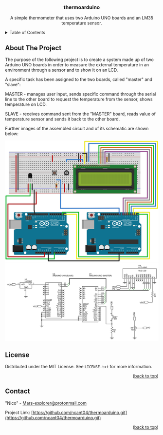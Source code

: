 <div id="top"></div>

<h3 align="center">thermoarduino</h3>

  <p align="center">
    A simple thermometer that uses two Arduino UNO boards and an LM35 temperature
sensor.
    <br />



<!-- TABLE OF CONTENTS -->
<details>
  <summary>Table of Contents</summary>
  <ol>
    <li>
      <a href="#about-the-project">About The Project</a>
    <li>
      <a href="#license">License</a>
    <li>
      <a href="#contact">Contact</a>
    </li>
  </ol>
</details>



<!-- ABOUT THE PROJECT -->
## About The Project


The purpose of the following project is to create a system made up of two Arduino UNO boards in order to measure the external temperature in an environment through a sensor and to show it on an LCD.

A specific task has been assigned to the two boards, called "master" and "slave":

MASTER -  manages user input, sends specific command through the serial line to the other board to request the temperature from the sensor, shows temperature on LCD.
         
SLAVE -   receives command sent from the "MASTER" board, reads value of temperature sensor and sends it back to the other board.

Further images of the assembled circuit and of its schematic are shown below:

![alt text](bb.svg)
![alt text](schematic.png)
  
<!-- LICENSE -->
## License

Distributed under the MIT License. See `LICENSE.txt` for more information.

<p align="right">(<a href="#top">back to top</a>)</p>



<!-- CONTACT -->
## Contact

"Nico" - Mars-explorer@protonmail.com

Project Link: [https://github.com/ncant04/thermoarduino.git](https://github.com/ncant04/thermoarduino.git)

<p align="right">(<a href="#top">back to top</a>)</p>

